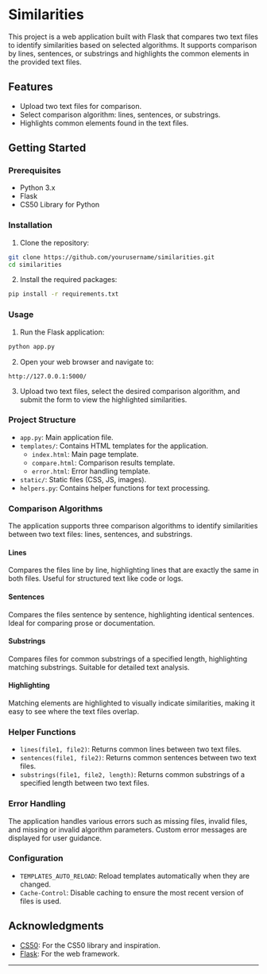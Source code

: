 # Similarities

This project is a web application built with Flask that compares two text files to identify similarities based on selected algorithms. It supports comparison by lines, sentences, or substrings and highlights the common elements in the provided text files.

## Features

- Upload two text files for comparison.
- Select comparison algorithm: lines, sentences, or substrings.
- Highlights common elements found in the text files.

## Getting Started

### Prerequisites

- Python 3.x
- Flask
- CS50 Library for Python

### Installation

1. Clone the repository:

```bash
git clone https://github.com/yourusername/similarities.git
cd similarities
```

2. Install the required packages:

```bash
pip install -r requirements.txt
```

### Usage

1. Run the Flask application:

```bash
python app.py
```

2. Open your web browser and navigate to:

```
http://127.0.0.1:5000/
```

3. Upload two text files, select the desired comparison algorithm, and submit the form to view the highlighted similarities.

### Project Structure

- `app.py`: Main application file.
- `templates/`: Contains HTML templates for the application.
  - `index.html`: Main page template.
  - `compare.html`: Comparison results template.
  - `error.html`: Error handling template.
- `static/`: Static files (CSS, JS, images).
- `helpers.py`: Contains helper functions for text processing.

### Comparison Algorithms

The application supports three comparison algorithms to identify similarities between two text files: lines, sentences, and substrings.

#### Lines

Compares the files line by line, highlighting lines that are exactly the same in both files. Useful for structured text like code or logs.

#### Sentences

Compares the files sentence by sentence, highlighting identical sentences. Ideal for comparing prose or documentation.

#### Substrings

Compares files for common substrings of a specified length, highlighting matching substrings. Suitable for detailed text analysis.

#### Highlighting

Matching elements are highlighted to visually indicate similarities, making it easy to see where the text files overlap.

### Helper Functions

- `lines(file1, file2)`: Returns common lines between two text files.
- `sentences(file1, file2)`: Returns common sentences between two text files.
- `substrings(file1, file2, length)`: Returns common substrings of a specified length between two text files.

### Error Handling

The application handles various errors such as missing files, invalid files, and missing or invalid algorithm parameters. Custom error messages are displayed for user guidance.

### Configuration

- `TEMPLATES_AUTO_RELOAD`: Reload templates automatically when they are changed.
- `Cache-Control`: Disable caching to ensure the most recent version of files is used.

## Acknowledgments

- [CS50](https://cs50.harvard.edu/): For the CS50 library and inspiration.
- [Flask](https://flask.palletsprojects.com/): For the web framework.

---
